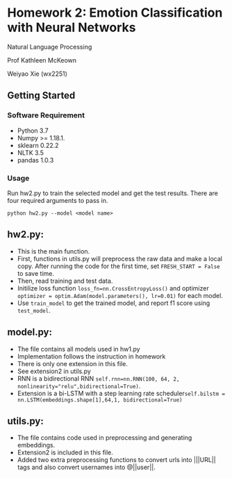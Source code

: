# Homework 2: Emotion Classification with Neural Networks
Natural Language Processing

Prof Kathleen McKeown

Weiyao Xie (wx2251)

## Getting Started
### Software Requirement
- Python 3.7
- Numpy >= 1.18.1.
- sklearn 0.22.2
- NLTK 3.5
- pandas 1.0.3



### Usage
Run hw2.py to train the selected model and get the test results.
There are four required arguments to pass in.
```
python hw2.py --model <model name> 
```

## hw2.py: 
* This is the main function.
* First, functions in utils.py will preprocess the raw data and make a local copy. After running the code for the first time, set ```FRESH_START = False``` to save time.
* Then, read training and test data.
* Initilize loss function ```loss_fn=nn.CrossEntropyLoss()``` and optimizer ```optimizer = optim.Adam(model.parameters(), lr=0.01)``` for each model.
* Use ```train_model``` to get the trained model, and report f1 score using ```test_model```.

## model.py: 
* The file contains all models used in hw1.py
* Implementation follows the instruction in homework
* There is only one extension in this file.
* See extension2 in utils.py
* RNN is a bidirectional RNN ```self.rnn=nn.RNN(100, 64, 2, nonlinearity="relu",bidirectional=True)```.
* Extension is a bi-LSTM with a step learning rate scheduler```self.bilstm = nn.LSTM(embeddings.shape[1],64,1, bidirectional=True)```

## utils.py: 
* The file contains code used in preprocessing and generating embeddings.
* Extension2 is included in this file.
* Added two extra preprocessing functions to convert urls into |||URL|| tags and also convert usernames into @||user||.




